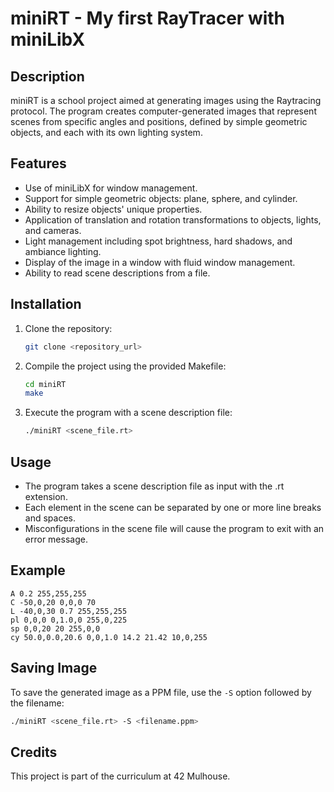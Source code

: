 # miniRT - My first RayTracer with miniLibX

## Description
miniRT is a school project aimed at generating images using the Raytracing protocol. The program creates computer-generated images that represent scenes from specific angles and positions, defined by simple geometric objects, and each with its own lighting system.

## Features
- Use of miniLibX for window management.
- Support for simple geometric objects: plane, sphere, and cylinder.
- Ability to resize objects' unique properties.
- Application of translation and rotation transformations to objects, lights, and cameras.
- Light management including spot brightness, hard shadows, and ambiance lighting.
- Display of the image in a window with fluid window management.
- Ability to read scene descriptions from a file.

## Installation
1. Clone the repository:
   ```bash
   git clone <repository_url>
   ```
2. Compile the project using the provided Makefile:
   ```bash
   cd miniRT
   make
   ```
3. Execute the program with a scene description file:
   ```bash
   ./miniRT <scene_file.rt>
   ```

## Usage
- The program takes a scene description file as input with the .rt extension.
- Each element in the scene can be separated by one or more line breaks and spaces.
- Misconfigurations in the scene file will cause the program to exit with an error message.

## Example
```
A 0.2 255,255,255
C -50,0,20 0,0,0 70
L -40,0,30 0.7 255,255,255
pl 0,0,0 0,1.0,0 255,0,225
sp 0,0,20 20 255,0,0
cy 50.0,0.0,20.6 0,0,1.0 14.2 21.42 10,0,255
```

## Saving Image
To save the generated image as a PPM file, use the `-S` option followed by the filename:
```bash
./miniRT <scene_file.rt> -S <filename.ppm>
```

## Credits
This project is part of the curriculum at 42 Mulhouse.